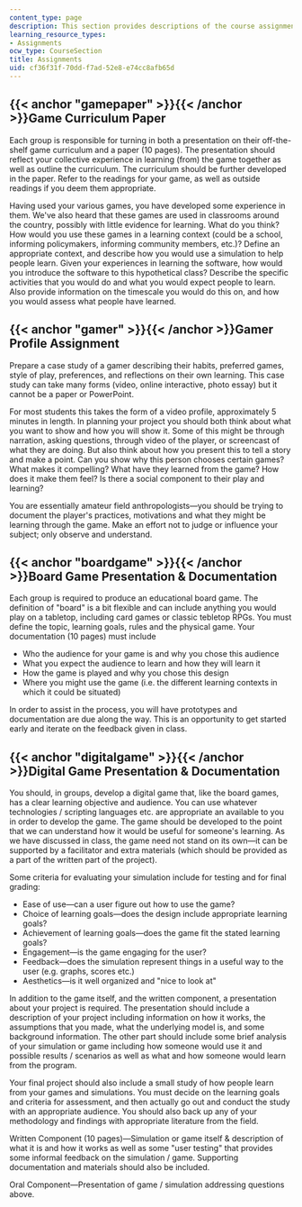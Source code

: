 ```yaml
---
content_type: page
description: This section provides descriptions of the course assignments.
learning_resource_types:
- Assignments
ocw_type: CourseSection
title: Assignments
uid: cf36f31f-70dd-f7ad-52e8-e74cc8afb65d
---
```


{{< anchor "gamepaper" >}}{{< /anchor >}}Game Curriculum Paper
--------------------------------------------------------------

Each group is responsible for turning in both a presentation on their off-the-shelf game curriculum and a paper (10 pages). The presentation should reflect your collective experience in learning (from) the game together as well as outline the curriculum. The curriculum should be further developed in the paper. Refer to the readings for your game, as well as outside readings if you deem them appropriate.

Having used your various games, you have developed some experience in them. We've also heard that these games are used in classrooms around the country, possibly with little evidence for learning. What do you think? How would you use these games in a learning context (could be a school, informing policymakers, informing community members, etc.)? Define an appropriate context, and describe how you would use a simulation to help people learn. Given your experiences in learning the software, how would you introduce the software to this hypothetical class? Describe the specific activities that you would do and what you would expect people to learn. Also provide information on the timescale you would do this on, and how you would assess what people have learned.

{{< anchor "gamer" >}}{{< /anchor >}}Gamer Profile Assignment
-------------------------------------------------------------

Prepare a case study of a gamer describing their habits, preferred games, style of play, preferences, and reflections on their own learning. This case study can take many forms (video, online interactive, photo essay) but it cannot be a paper or PowerPoint.

For most students this takes the form of a video profile, approximately 5 minutes in length. In planning your project you should both think about what you want to show and how you will show it. Some of this might be through narration, asking questions, through video of the player, or screencast of what they are doing. But also think about how you present this to tell a story and make a point. Can you show why this person chooses certain games? What makes it compelling? What have they learned from the game? How does it make them feel? Is there a social component to their play and learning?

You are essentially amateur field anthropologists—you should be trying to document the player's practices, motivations and what they might be learning through the game. Make an effort not to judge or influence your subject; only observe and understand.

{{< anchor "boardgame" >}}{{< /anchor >}}Board Game Presentation & Documentation
--------------------------------------------------------------------------------

Each group is required to produce an educational board game. The definition of "board" is a bit flexible and can include anything you would play on a tabletop, including card games or classic tebletop RPGs. You must define the topic, learning goals, rules and the physical game. Your documentation (10 pages) must include

*   Who the audience for your game is and why you chose this audience
*   What you expect the audience to learn and how they will learn it
*   How the game is played and why you chose this design
*   Where you might use the game (i.e. the different learning contexts in which it could be situated)

In order to assist in the process, you will have prototypes and documentation are due along the way. This is an opportunity to get started early and iterate on the feedback given in class.

{{< anchor "digitalgame" >}}{{< /anchor >}}Digital Game Presentation & Documentation
------------------------------------------------------------------------------------

You should, in groups, develop a digital game that, like the board games, has a clear learning objective and audience. You can use whatever technologies / scripting languages etc. are appropriate an available to you in order to develop the game. The game should be developed to the point that we can understand how it would be useful for someone's learning. As we have discussed in class, the game need not stand on its own—it can be supported by a facilitator and extra materials (which should be provided as a part of the written part of the project).

Some criteria for evaluating your simulation include for testing and for final grading:

*   Ease of use—can a user figure out how to use the game?
*   Choice of learning goals—does the design include appropriate learning goals?
*   Achievement of learning goals—does the game fit the stated learning goals?
*   Engagement—is the game engaging for the user?
*   Feedback—does the simulation represent things in a useful way to the user (e.g. graphs, scores etc.)
*   Aesthetics—is it well organized and "nice to look at"

In addition to the game itself, and the written component, a presentation about your project is required. The presentation should include a description of your project including information on how it works, the assumptions that you made, what the underlying model is, and some background information. The other part should include some brief analysis of your simulation or game including how someone would use it and possible results / scenarios as well as what and how someone would learn from the program.

Your final project should also include a small study of how people learn from your games and simulations. You must decide on the learning goals and criteria for assessment, and then actually go out and conduct the study with an appropriate audience. You should also back up any of your methodology and findings with appropriate literature from the field.

Written Component (10 pages)—Simulation or game itself & description of what it is and how it works as well as some "user testing" that provides some informal feedback on the simulation / game. Supporting documentation and materials should also be included.

Oral Component—Presentation of game / simulation addressing questions above.